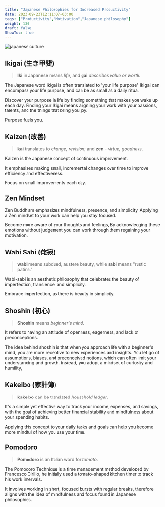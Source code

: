 ```yaml
---
title: "Japanese Philosophies for Increased Productivity"
date: 2023-09-23T12:11:07+03:00
tags: ["Productivity","Motivation","Japanese philosophy"]
weight: 130
draft: false
ShowToc: true
---
```

![japanese culture](https://images.pexels.com/photos/402028/pexels-photo-402028.jpeg?auto=compress&cs=tinysrgb&w=1260&h=750&dpr=1)
## Ikigai (生き甲斐)
> **Iki** in Japanese means *life*, and **gai** *describes value or worth*.

The Japanese word ikigai is often translated to 'your life purpose'. Ikigai can encompass your life purpose, and can be as small as a daily ritual.

Discover your purpose in life by finding something that makes you wake up each day.
Finding your Ikigai means aligning your work with your passions, talents, and the things that bring you joy.

Purpose fuels you.

## Kaizen (改善)
> **kai** translates to *change, revision*; and **zen** - *virtue, goodness*.

Kaizen is the Japanese concept of continuous improvement.

It emphasizes making small, incremental changes over time to improve efficiency and effectiveness. 

Focus on small improvements each day.

## Zen Mindset

Zen Buddhism emphasizes mindfulness, presence, and simplicity. Applying a Zen mindset to your work can help you stay focused. 

Become more aware of your thoughts and feelings, By acknowledging these emotions without judgement you can work through them regaining your motivation.


## Wabi Sabi (侘寂)
> **wabi** means subdued, austere beauty, while **sabi** means "rustic patina."

Wabi-sabi is an aesthetic philosophy that celebrates the beauty of imperfection, transience, and simplicity.

Embrace imperfection, as there is beauty in simplicity.

## Shoshin (初心)
> **Shoshin** means *beginner's mind*.

It refers to having an attitude of openness, eagerness, and lack of preconceptions.

The idea behind shoshin is that when you approach life with a beginner's mind, you are more receptive to new experiences and insights. You let go of assumptions, biases, and preconceived notions, which can often limit your understanding and growth. Instead, you adopt a mindset of curiosity and humility,

## Kakeibo (家計簿)
> **kakeibo** can be translated *household ledger*.

It's a simple yet effective way to track your income, expenses, and savings, with the goal of achieving better financial stability and mindfulness about your spending habits.

Applying this concept to your daily tasks and goals can help you become more mindful of how you use your time.

## Pomodoro
> **Pomodoro** is an Italian word for *tomato*.

The Pomodoro Technique is a time management method developed by Francesco Cirillo, he initially used a tomato-shaped kitchen timer to track his work intervals.

It involves working in short, focused bursts with regular breaks, therefore aligns with the idea of mindfulness and focus found in Japanese philosophies.


